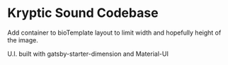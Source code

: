 # Kryptic Sound Codebase

Add container to bioTemplate layout to limit width and hopefully height of the image.

U.I. built with gatsby-starter-dimension and Material-UI